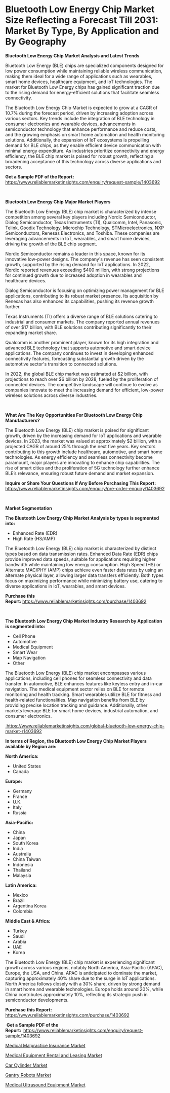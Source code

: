 <p><h1>Bluetooth Low Energy Chip Market Size Reflecting a Forecast Till 2031: Market By Type, By Application and By Geography</h1></p><p><strong>Bluetooth Low Energy Chip Market Analysis and Latest Trends</strong></p>
<p><p>Bluetooth Low Energy (BLE) chips are specialized components designed for low power consumption while maintaining reliable wireless communication, making them ideal for a wide range of applications such as wearables, smart home devices, healthcare equipment, and IoT technologies. The market for Bluetooth Low Energy chips has gained significant traction due to the rising demand for energy-efficient solutions that facilitate seamless connectivity.</p><p>The Bluetooth Low Energy Chip Market is expected to grow at a CAGR of 10.7% during the forecast period, driven by increasing adoption across various sectors. Key trends include the integration of BLE technology in consumer electronics and wearable devices, advancements in semiconductor technology that enhance performance and reduce costs, and the growing emphasis on smart home automation and health monitoring solutions. Additionally, the expansion of IoT ecosystems is propelling demand for BLE chips, as they enable efficient device communication with minimal energy expenditure. As industries prioritize connectivity and energy efficiency, the BLE chip market is poised for robust growth, reflecting a broadening acceptance of this technology across diverse applications and sectors.</p></p>
<p><strong>Get a Sample PDF of the Report:&nbsp;</strong> <a href="https://www.reliablemarketinsights.com/enquiry/request-sample/1403692?utm_campaign=1786&utm_medium=2&utm_source=Github&utm_content=ia&utm_term=23102024&utm_id=bluetooth-low-energy-chip">https://www.reliablemarketinsights.com/enquiry/request-sample/1403692</a></p>
<p>&nbsp;</p>
<p><strong>Bluetooth Low Energy Chip Major Market Players</strong></p>
<p><p>The Bluetooth Low Energy (BLE) chip market is characterized by intense competition among several key players including Nordic Semiconductor, Dialog Semiconductor, Texas Instruments (TI), Qualcomm, Intel, Panasonic, Telink, Goodix Technology, Microchip Technology, STMicroelectronics, NXP Semiconductors, Renesas Electronics, and Toshiba. These companies are leveraging advancements in IoT, wearables, and smart home devices, driving the growth of the BLE chip segment.</p><p>Nordic Semiconductor remains a leader in this space, known for its innovative low-power designs. The company's revenue has seen consistent growth, supported by the rising demand for IoT applications. In 2022, Nordic reported revenues exceeding $400 million, with strong projections for continued growth due to increased adoption in wearables and healthcare devices.</p><p>Dialog Semiconductor is focusing on optimizing power management for BLE applications, contributing to its robust market presence. Its acquisition by Renesas has also enhanced its capabilities, pushing its revenue growth further.</p><p>Texas Instruments (TI) offers a diverse range of BLE solutions catering to industrial and consumer markets. The company reported annual revenues of over $17 billion, with BLE solutions contributing significantly to their expanding market share.</p><p>Qualcomm is another prominent player, known for its high integration and advanced BLE technology that supports automotive and smart device applications. The company continues to invest in developing enhanced connectivity features, forecasting substantial growth driven by the automotive sector's transition to connected solutions.</p><p>In 2022, the global BLE chip market was estimated at $2 billion, with projections to reach over $6 billion by 2028, fueled by the proliferation of connected devices. The competitive landscape will continue to evolve as companies innovate to meet the increasing demand for efficient, low-power wireless solutions across diverse industries.</p></p>
<p>&nbsp;</p>
<p><strong>What Are The Key Opportunities For Bluetooth Low Energy Chip Manufacturers?</strong></p>
<p><p>The Bluetooth Low Energy (BLE) chip market is poised for significant growth, driven by the increasing demand for IoT applications and wearable devices. In 2023, the market was valued at approximately $2 billion, with a projected CAGR of around 25% through the next five years. Key sectors contributing to this growth include healthcare, automotive, and smart home technologies. As energy efficiency and seamless connectivity become paramount, major players are innovating to enhance chip capabilities. The rise of smart cities and the proliferation of 5G technology further enhance BLE’s relevance, ensuring robust future demand and market expansion.</p></p>
<p><strong>Inquire or Share Your Questions If Any Before Purchasing This Report:</strong> <a href="https://www.reliablemarketinsights.com/enquiry/pre-order-enquiry/1403692?utm_campaign=1786&utm_medium=2&utm_source=Github&utm_content=ia&utm_term=23102024&utm_id=bluetooth-low-energy-chip">https://www.reliablemarketinsights.com/enquiry/pre-order-enquiry/1403692</a></p>
<p>&nbsp;</p>
<p><strong>Market Segmentation</strong></p>
<p><strong>The Bluetooth Low Energy Chip Market Analysis by types is segmented into:</strong></p>
<p><ul><li>Enhanced Rate (EDR)</li><li>High Rate (HS/AMP)</li></ul></p>
<p><p>The Bluetooth Low Energy (BLE) chip market is characterized by distinct types based on data transmission rates. Enhanced Data Rate (EDR) chips provide improved data speeds, suitable for applications requiring higher bandwidth while maintaining low energy consumption. High Speed (HS) or Alternate MAC/PHY (AMP) chips achieve even faster data rates by using an alternate physical layer, allowing larger data transfers efficiently. Both types focus on maximizing performance while minimizing battery use, catering to diverse applications in IoT, wearables, and smart devices.</p></p>
<p><strong>Purchase this Report:&nbsp;</strong><a href="https://www.reliablemarketinsights.com/purchase/1403692?utm_campaign=1786&utm_medium=2&utm_source=Github&utm_content=ia&utm_term=23102024&utm_id=bluetooth-low-energy-chip">https://www.reliablemarketinsights.com/purchase/1403692</a></p>
<p>&nbsp;</p>
<p><strong>The Bluetooth Low Energy Chip Market Industry Research by Application is segmented into:</strong></p>
<p><ul><li>Cell Phone</li><li>Automotive</li><li>Medical Equipment</li><li>Smart Wear</li><li>Map Navigation</li><li>Other</li></ul></p>
<p><p>The Bluetooth Low Energy (BLE) chip market encompasses various applications, including cell phones for seamless connectivity and data transfer. In automotive, BLE enhances features like keyless entry and in-car navigation. The medical equipment sector relies on BLE for remote monitoring and health tracking. Smart wearables utilize BLE for fitness and health-related functionalities. Map navigation benefits from BLE by providing precise location tracking and guidance. Additionally, other markets leverage BLE for smart home devices, industrial automation, and consumer electronics.</p></p>
<p><a href="https://www.reliablemarketinsights.com/global-bluetooth-low-energy-chip-market-r1403692?utm_campaign=1786&utm_medium=2&utm_source=Github&utm_content=ia&utm_term=23102024&utm_id=bluetooth-low-energy-chip">&nbsp;https://www.reliablemarketinsights.com/global-bluetooth-low-energy-chip-market-r1403692</a></p>
<p><strong>In terms of Region, the Bluetooth Low Energy Chip Market Players available by Region are:</strong></p>
<p>
    <p> <strong> North America: </strong>
        <ul>
            <li>United States</li>
            <li>Canada</li>
        </ul>
        </p> 
    <p> <strong> Europe: </strong>
        <ul>
            <li>Germany</li>
            <li>France</li>
            <li>U.K.</li>
            <li>Italy</li>
            <li>Russia</li>
        </ul>
        </p> 
    <p> <strong> Asia-Pacific: </strong>
        <ul>
            <li>China</li>
            <li>Japan</li>
            <li>South Korea</li>
            <li>India</li>
            <li>Australia</li>
            <li>China Taiwan</li>
            <li>Indonesia</li>
            <li>Thailand</li>
            <li>Malaysia</li>
        </ul>
        </p> 
    <p> <strong> Latin America: </strong>
        <ul>
            <li>Mexico</li>
            <li>Brazil</li>
            <li>Argentina Korea</li>
            <li>Colombia</li>
        </ul>
        </p> 
    <p> <strong> Middle East & Africa: </strong>
        <ul>
            <li>Turkey</li>
            <li>Saudi</li>
            <li>Arabia</li>
            <li>UAE</li>
            <li>Korea</li>
        </ul>
    </p>
    </p>
<p><p>The Bluetooth Low Energy (BLE) chip market is experiencing significant growth across various regions, notably North America, Asia-Pacific (APAC), Europe, the USA, and China. APAC is anticipated to dominate the market, capturing approximately 40% share due to the surge in IoT applications. North America follows closely with a 30% share, driven by strong demand in smart home and wearable technologies. Europe holds around 20%, while China contributes approximately 10%, reflecting its strategic push in semiconductor developments.</p></p>
<p><strong>Purchase this Report: </strong><a href="https://www.reliablemarketinsights.com/purchase/1403692?utm_campaign=1786&utm_medium=2&utm_source=Github&utm_content=ia&utm_term=23102024&utm_id=bluetooth-low-energy-chip">https://www.reliablemarketinsights.com/purchase/1403692</a></p>
<p>&nbsp;<strong>Get a Sample PDF of the Report:&nbsp;&nbsp;</strong><a href="https://www.reliablemarketinsights.com/enquiry/request-sample/1403692?utm_campaign=1786&utm_medium=2&utm_source=Github&utm_content=ia&utm_term=23102024&utm_id=bluetooth-low-energy-chip">https://www.reliablemarketinsights.com/enquiry/request-sample/1403692</a></p>
<p><strong></strong></p>
<p><p><a href="https://www.linkedin.com/pulse/global-medical-malpractice-insurance-market-focus-product-mp7kc?utm_campaign=1786&utm_medium=2&utm_source=Github&utm_content=ia&utm_term=23102024&utm_id=bluetooth-low-energy-chip">Medical Malpractice Insurance Market</a></p><p><a href="https://www.linkedin.com/pulse/medical-equipment-rental-leasing-mosaic-piecing-together-m3fuc?utm_campaign=1786&utm_medium=2&utm_source=Github&utm_content=ia&utm_term=23102024&utm_id=bluetooth-low-energy-chip">Medical Equipment Rental and Leasing Market</a></p><p><a href="https://github.com/RuthLucas64/Market-Research-Report-List-1/blob/main/car-cylinder-market.md?utm_campaign=1786&utm_medium=2&utm_source=Github&utm_content=ia&utm_term=23102024&utm_id=bluetooth-low-energy-chip">Car Cylinder Market</a></p><p><a href="https://issuu.com/reportprime-2/docs/gantry-robots-market-size-2030.pptx_2450e19386613a?utm_campaign=1786&utm_medium=2&utm_source=Github&utm_content=ia&utm_term=23102024&utm_id=bluetooth-low-energy-chip">Gantry Robots Market</a></p><p><a href="https://www.linkedin.com/pulse/medical-ultrasound-equipment-market-research-report-e7hfc?utm_campaign=1786&utm_medium=2&utm_source=Github&utm_content=ia&utm_term=23102024&utm_id=bluetooth-low-energy-chip">Medical Ultrasound Equipment Market</a></p></p>